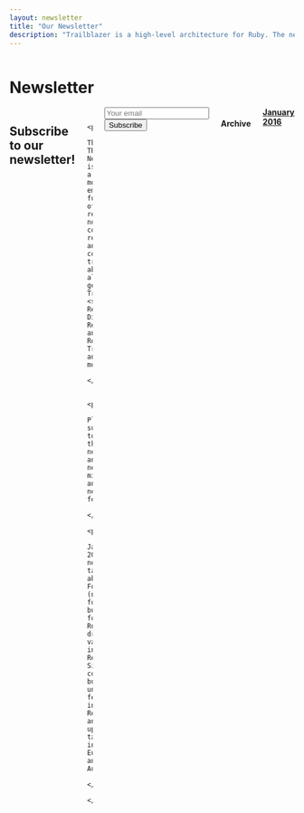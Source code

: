 ```yaml
---
layout: newsletter
title: "Our Newsletter"
description: "Trailblazer is a high-level architecture for Ruby. The newsletter broadcasts hottest changes about its gems: Cells, Reform, Representable, Roar, Disposable, and more."
---
```


<!-- Hero -->
<div class="hero gems-hero">
  <div class="hero-unit">
    <div class="row">
      <div class="columns">
        <h1 id="project_title">
          Newsletter
        </h1>
      </div>
    </div>
  </div>
</div>

<section class="sub-section">
  <div class="row">
    <div class="columns medium-9">
      <h2>Subscribe to our newsletter!</h2>
      
      <p>
        The TRB Newsletter is a monthly email full of release notes, comments, recipes and cool tricks about all gems Trailblazer: <strong>Cells, Reform, Disposable, Representable and Roar, Trailblazer, and more</strong>.
      </p>

      <p>
        Please subscribe to the newsletter and never miss any new feature!
      </p>
      <p>
        January 2016 newsletter talks about Formular (new form builder for Ruby), dry-validation in Reform, Sinatra/TRB, cool but unknown features in Reform and upcoming talks in Europe and Australia.
      </p>

    </div>

  <div class="columns medium-3">
    <!-- Begin MailChimp Signup Form -->
      <div id="mc_embed_signup">
        <form action="//trailblazerb.us8.list-manage.com/subscribe/post?u=bbe5021ab6fbdc94a16f0d036&amp;id=a69f6e4652" method="post" id="mc-embedded-subscribe-form" name="mc-embedded-subscribe-form" class="validate" target="_blank" novalidate>
          <div id="mc_embed_signup_scroll">
            <div class="mc-field-group">
              <input type="email" value="" name="EMAIL" class="required email" id="mce-EMAIL" placeholder="Your email">
            </div>
            <div id="mce-responses" class="clear">
              <div class="response" id="mce-error-response" style="display:none"></div>
              <div class="response" id="mce-success-response" style="display:none"></div>
            </div>    <!-- real people should not fill this in and expect good things - do not remove this or risk form bot signups-->
            <div style="position: absolute; left: -5000px;" aria-hidden="true"><input type="text" name="b_bbe5021ab6fbdc94a16f0d036_a69f6e4652" tabindex="-1" value=""></div>
            <div class="clear"><input type="submit" value="Subscribe" name="subscribe" id="mc-embedded-subscribe" class="button tiny"></div>
          </div>
        </form>
      </div>
      <script type='text/javascript' src='//s3.amazonaws.com/downloads.mailchimp.com/js/mc-validate.js'></script><script type='text/javascript'>(function($) {window.fnames = new Array(); window.ftypes = new Array();fnames[0]='EMAIL';ftypes[0]='email';fnames[1]='FNAME';ftypes[1]='text';fnames[2]='LNAME';ftypes[2]='text';}(jQuery));var $mcj = jQuery.noConflict(true);</script>
      <!--End mc_embed_signup-->
      <h4>Archive</h4>
    <strong><a href="2016-january.html">January 2016</a></strong>

    

  </div>
</section>
